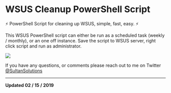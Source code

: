 # WSUS Cleanup PowerShell Script 

:zap: PowerShell Script for cleaning up WSUS, simple, fast, easy. :zap:


This WSUS PowerShell script can either be run as a scheduled task (weekly / monthly), or an one off instance. Save the script to WSUS server, right click script and run as administrator.

<img src="https://i.imgur.com/pZOm2Xt.png">

If you have any questions, or comments please reach out to me on Twitter <a href="https://twitter.com/sultansolutions"> @SultanSolutions </a> 


----

**Updated 02 / 15 / 2019**




